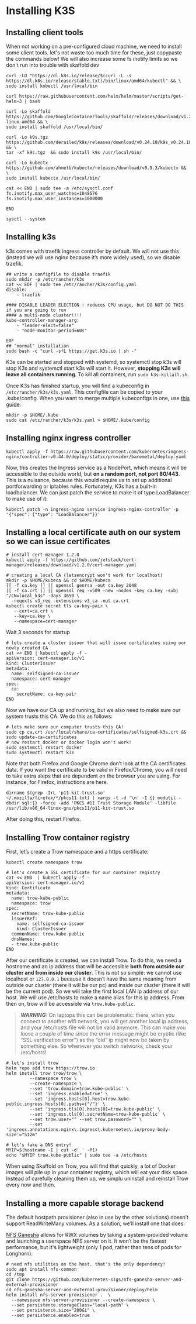 # Installing K3S


## Installing client tools

When not working on a pre-configured cloud machine, we need to install some client tools. let's not waste too much time for these, just copypaste the commands below! We will also increase some fs inotify limits so we don't run into trouble with skaffold dev

```shell
curl -LO "https://dl.k8s.io/release/$(curl -L -s https://dl.k8s.io/release/stable.txt)/bin/linux/amd64/kubectl" && \
sudo install kubectl /usr/local/bin

curl https://raw.githubusercontent.com/helm/helm/master/scripts/get-helm-3 | bash

curl -Lo skaffold https://github.com/GoogleContainerTools/skaffold/releases/download/v1.26.1/skaffold-linux-amd64 && \
sudo install skaffold /usr/local/bin/

curl -Lo k9s.tgz https://github.com/derailed/k9s/releases/download/v0.24.10/k9s_v0.24.10_Linux_x86_64.tar.gz && \
tar -xf k9s.tgz  && sudo install k9s /usr/local/bin/

curl -Lo kubectx https://github.com/ahmetb/kubectx/releases/download/v0.9.3/kubectx && \
sudo install kubectx /usr/local/bin/

cat << END | sudo tee -a /etc/sysctl.conf
fs.inotify.max_user_watches=1048576
fs.inotify.max_user_instances=1000000

END

sysctl --system
```

## Installing k3s

k3s comes with traefik ingress controller by default. We will not use this (instead we will use nginx because it’s more widely used), so we disable traefik.

```shell
## write a configfile to disable traefik
sudo mkdir -p /etc/rancher/k3s
cat << EOF | sudo tee /etc/rancher/k3s/config.yaml
disable:
    - traefik

#### DISABLE LEADER ELECTION : reduces CPU usage, but DO NOT DO THIS if you are going to run
#### a multi-node cluster!!!!
kube-controller-manager-arg:
    - "leader-elect=false"
    - "node-monitor-period=60s"

EOF
## "normal" installation
sudo bash -c "curl -sfL https://get.k3s.io | sh -"
```

K3s can be started and stopped with systemd, so systemctl stop k3s will stop K3s and systemctl start k3s will start it. However, **stopping K3s will leave all containers running**. To kill all containers, run `sudo k3s-killall.sh`.

Once K3s has finished startup, you will find a kubeconfig in `/etc/rancher/k3s/k3s.yaml`. This configfile can be copied to your .kube/config. When you want to merge multiple kubeconfigs in one, use [this guide](https://stackoverflow.com/questions/46184125/how-to-merge-kubectl-config-file-with-kube-config).

```shell
mkdir -p $HOME/.kube
sudo cat /etc/rancher/k3s/k3s.yaml > $HOME/.kube/config
```

## Installing nginx ingress controller

```shell
kubectl apply -f https://raw.githubusercontent.com/kubernetes/ingress-nginx/controller-v0.44.0/deploy/static/provider/baremetal/deploy.yaml
```

Now, this creates the Ingress service as a NodePort, which means it will be accessible to the outside world, but **on a random port, not port 80/443**. This is a nuisance, because this would require us to set up additional portforwarding or iptables rules. Fortunately, K3s has a built-in loadbalancer. We can just patch the service to make it of type LoadBalancer to make use of it:

```shell
kubectl patch -n ingress-nginx service ingress-nginx-controller -p '{"spec": {"type": "LoadBalancer"}}'
```

## Installing a local certificate auth on our system so we can issue certificates

```shell
# install cert-manager 1.2.0
kubectl apply -f https://github.com/jetstack/cert-manager/releases/download/v1.2.0/cert-manager.yaml

# creating a local CA (letsencrypt won't work for localhost)
mkdir -p $HOME/kubeca && cd $HOME/kubeca
[[ -f ca.key ]] || openssl genrsa -out ca.key 2048
[[ -f ca.crt ]] || openssl req -x509 -new -nodes -key ca.key -subj "/CN=local_k3s" -days 3650 \
  -reqexts v3_req -extensions v3_ca -out ca.crt
kubectl create secret tls ca-key-pair \
   --cert=ca.crt \
   --key=ca.key \
   --namespace=cert-manager
```
Wait 3 seconds for startup
```
# lets create a cluster issuer that will issue certificates using our newly created CA
cat << END | kubectl apply -f -
apiVersion: cert-manager.io/v1
kind: ClusterIssuer
metadata:
  name: selfsigned-ca-issuer
  namespace: cert-manager
spec:
  ca:
    secretName: ca-key-pair
END
```
Now we have our CA up and running, but we also need to make sure our system trusts this CA. We do this as follows:

```shell
# lets make sure our computer trusts this CA!
sudo cp ca.crt /usr/local/share/ca-certificates/selfsigned-k3s.crt && sudo update-ca-certificates
# now restart docker or docker login won't work!
sudo systemctl restart docker
sudo systemctl restart k3s
```

Note that both Firefox and Google Chrome don’t look at the CA certificates data. If you want the certificate to be valid in Firefox/Chrome, you will need to take extra steps that are dependent on the browser you are using. For instance, for Firefox, instructions are here.

```shell
dirname $(grep -IrL 'p11-kit-trust.so' ~/.mozilla/firefox/*/pkcs11.txt) | xargs -t -d '\n' -I {} modutil -dbdir sql:{} -force -add 'PKCS #11 Trust Storage Module' -libfile /usr/lib/x86_64-linux-gnu/pkcs11/p11-kit-trust.so
```

After doing this, restart Firefox.

## Installing Trow container registry

First, let’s create a Trow namespace and a https certificate:

```shell
kubectl create namespace trow

# let's create a SSL certificate for our container registry
cat << END  | kubectl apply -f -
apiVersion: cert-manager.io/v1
kind: Certificate
metadata:
  name: trow-kube-public
  namespace: trow
spec:
  secretName: trow-kube-public
  issuerRef:
    name: selfsigned-ca-issuer
    kind: ClusterIssuer
  commonName: trow.kube-public
  dnsNames:
  - trow.kube-public
END
```

After our certificate is created, we can install Trow. To do this, we need a hostname and an ip address that will be accessible **both from outside our cluster and from inside our cluster**. This is not so simple: we cannot use localhost or `127.0.0.1` because it doesn’t have the same meaning from outside our cluster (there it will be our pc) and inside our cluster (there it will be the current pod). So we will take the first local LAN ip address of our host. We will use /etc/hosts to make a name alias for this ip address. From then on, trow will be accessible via `trow.kube-public`.

> **_WARNING:_** On laptops this can be problematic: there, when you connect to another wifi network, you will get another local ip address, and your /etc/hosts file will not be valid anymore. This can make you loose a couple of time since the error message might be cryptic (like “SSL verification error”) as the “old” ip might now be taken by something else.  So whenever you switch networks, check your /etc/hosts! 

```shell
# let's install trow
helm repo add trow https://trow.io
helm install trow trow/trow \
         --namespace trow \
         --create-namespace \
         --set 'trow.domain=trow.kube-public' \
         --set 'ingress.enabled=true' \
         --set 'ingress.hosts[0].host=trow.kube-public,ingress.hosts[0].paths={"/"}' \
         --set 'ingress.tls[0].hosts[0]=trow.kube-public' \
         --set 'ingress.tls[0].secretName=trow-kube-public' \
         --set trow.user="" --set trow.password="" \
         --set 'ingress.annotations.nginx\.ingress\.kubernetes\.io/proxy-body-size'="512m"

# let's fake a DNS entry!
MYIP=$(hostname -I | cut -d' ' -f1)
echo "$MYIP trow.kube-public" | sudo tee -a /etc/hosts
```

When using Skaffold on Trow, you will find that quickly, a lot of Docker images will pile up in your container registry, which will eat your disk space. Instead of carefully cleaning them up, we simplu uninstall and reinstall Trow every now and then.

## Installing a more capable storage backend

The default hostpath provisioner (also in use by the other solutions) doesn’t support ReadWriteMany volumes. As a solution, we’ll install one that does. 

[NFS Ganesha](https://nfs-ganesha.github.io/) allows for RWX volumes by taking a system-provided volume and launching a userspace NFS server on it. It won’t be the fastest performance, but it's lightweight (only 1 pod, rather than tens of pods for Longhorn).

```shell
# need nfs utilities on the host. that's the only dependency!
sudo apt install nfs-common
cd /tmp
git clone https://github.com/kubernetes-sigs/nfs-ganesha-server-and-external-provisioner
cd nfs-ganesha-server-and-external-provisioner/deploy/helm
helm install nfs-server-provisioner .  \
  --namespace nfs-server-provisioner --create-namespace \
  --set persistence.storageClass="local-path" \
  --set persistence.size="200Gi" \
  --set persistence.enabled=true
```

